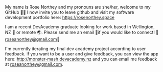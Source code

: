 My name is Rose Northey and my pronouns are she/her, welcome to my GitHub 🎉🙌
I now invite you to leave github and visit my software development portfolio here: https://rosenorthey.space

I am a recent DevAcademy graduate looking for work based in  Wellington, NZ 🍃 or remote 🌏. Please send me an email 📨if you would like to connect! 
🦕roseanorthey@gmail.com🦕

I'm currently iterating my final dev academy project according to user feedback. 
If you want to be a user and give feedback, you can view the app here: 
http://monster-mash.devacademy.nz
and you can email me feedback at roseanorthey@gmail.com.
